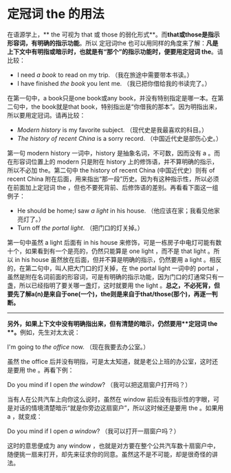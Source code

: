 # 定冠词 the 的用法

在语源学上，** the 可视为 that 或 those 的弱化形式**。而**that或those是指示形容词，有明确的指示功能**。所以 定冠词the 也可以用同样的角度来了解：<b>凡是上下文中有明指或暗示时，也就是**有“那个”的指示功能**时，便要用定冠词 **the**</b>。请比较：
>  
- I need <em>a book</em> to read on my trip.
（我在旅途中需要带本书读。）  
- I have finished <em>the book</em> you lent me.
（我已把你借给我的书读完了。）

在第一句中，a book只是one book或any book，并没有特别指定是哪一本。在第二句中，the book就是that book，特别指出是“你借我的那本”。因为明指出来，所以要用定冠词。请再比较：
>  
- <em>Modern history</em> is my favorite subject.
（现代史是我最喜欢的科目。）
- <em>The history of recent China</em> is a sorry record.
（中国近代史是部伤心史。）

第一句 modern history 一词中，history 是抽象名词，不可数，因而没有 a 。而在形容词位置上的 modern 只是附在 history 上的修饰语，并不算明确的指示，所以不必加 the。第二句中 the history of recent China (中国近代史）则有 of recent China 附在后面，用来指出“那一段”历史。因为有这种指示性，所以必须在前面加上定冠词 the ，但也不要死背前、后修饰语的差别。再看看下面这一组例子：
>  
- He should be home;I saw <em>a light</em> in his house.
（他应该在家；我看见他家亮灯了。）
- Turn off <em>the portal light</em>.
（把门口的灯关掉。）

第一句中虽然 a light 后面有 in his house 来修饰，可是一栋房子中电灯可能有数十个，如果看到有一个是亮的，仍然只能算是 one light ，而不是 that light 。所以 in his house 虽然放在后面，但并不算是明确的指示，仍然要用 a light 。相反的，在第二句中，叫人把大门口的灯关掉，在 the portal light 一词中的 portal ，虽然是附在名词前面的形容词，可是有明确的指示功能，因为门口的灯通常只有一盏，所以已经指明了要关哪一盏灯，这时就要用 the light 。**总之，不必死背，但要先了解a(n)是来自于one(一个)，the则是来自于that/those(那个)，再逐一判断。**


---


<b>另外，如果**上下文中没有明确指出来**，**但有清楚的暗示**，仍然要用**定冠词 the **。</b>例如，先生对太太说：
>  
I'm going to <em>the office</em> now.
（现在我要去办公室。）

虽然 the office 后并没有明指，可是太太知道，就是老公上班的办公室，这时还是要用 the 。再看下例：
>  
Do you mind if I open <em>the window</em>?
（我可以把这扇窗户打开吗？）

当有人在公共汽车上向你这么说时，虽然在 window 前后没有指示性的字眼，可是对话的情境清楚暗示“就是你旁边这扇窗户”，所以这时候还是要用 the 。如果用 a ，就变成：
>  
Do you mind if I open <em>a window</em>?
（我可以打开一扇窗户吗？）

这时的意思便成为 any window ，也就是对方要在整个公共汽车数十扇窗户中，随便挑一扇来打开，却先来征求你的同意。虽然这不是不可能，却是很奇怪的讲法。